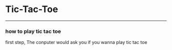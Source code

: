 # Tic-Tac-Toe
<hr>
<h3> how to play tic tac toe </h3>
first step, The conputer would ask you if you wanna play tic tac toe 
